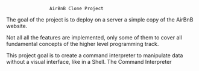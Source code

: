 					AirBnB Clone Project 
The goal of the project is to deploy on a server a simple copy of the AirBnB website.

Not all all the features are implemented, only some of them to cover all fundamental
concepts of the higher level programming track.

This project goal is to create a command interpreter to manipulate data without a visual interface, like in a Shell.
	The Command Interpreter

